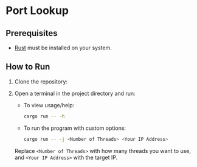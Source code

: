# Port Lookup

## Prerequisites
- [Rust](https://www.rust-lang.org/tools/install) must be installed on your system.

## How to Run

1. Clone the repository:

2. Open a terminal in the project directory and run:

   - To view usage/help:
     ```bash
     cargo run -- -h
     ```

   - To run the program with custom options:
     ```bash
     cargo run -- -j <Number of Threads> <Your IP Address>
     ```

   Replace `<Number of Threads>` with how many threads you want to use, and `<Your IP Address>` with the target IP.